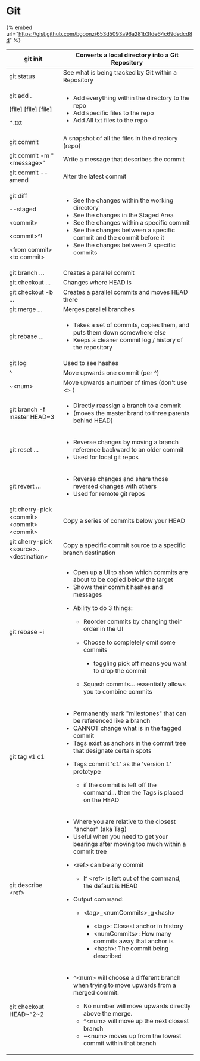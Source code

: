 # Git



{% embed url="https://gist.github.com/bgoonz/653d5093a96a281b3fde64c69dedcd8d" %}

| git init                                                                                                                     | Converts a local directory into a Git Repository                                                                                                                                                                                                                                                                                                                                                                                                                                                                                                                                               |
| ---------------------------------------------------------------------------------------------------------------------------- | ---------------------------------------------------------------------------------------------------------------------------------------------------------------------------------------------------------------------------------------------------------------------------------------------------------------------------------------------------------------------------------------------------------------------------------------------------------------------------------------------------------------------------------------------------------------------------------------------- |
| git status                                                                                                                   | See what is being tracked by Git within a Repository                                                                                                                                                                                                                                                                                                                                                                                                                                                                                                                                           |
| <p>git add .  </p><p>  [file] [file] [file] </p><p>              *.txt </p>                                                  | <ul><li>Add everything within the directory to the repo </li><li>Add specific files to the repo </li><li>Add All txt files to the repo </li></ul>                                                                                                                                                                                                                                                                                                                                                                                                                                              |
| git commit                                                                                                                   | A snapshot of all the files in the directory (repo)                                                                                                                                                                                                                                                                                                                                                                                                                                                                                                                                            |
| git commit -m "\<message>"                                                                                                   | Write a message that describes the commit                                                                                                                                                                                                                                                                                                                                                                                                                                                                                                                                                      |
| git commit --amend                                                                                                           | Alter the latest commit                                                                                                                                                                                                                                                                                                                                                                                                                                                                                                                                                                        |
| <p>git diff  </p><p> --staged </p><p> &#x3C;commit> </p><p> &#x3C;commit>^! </p><p> &#x3C;from commit> &#x3C;to commit> </p> | <ul><li>See the changes within the working directory     </li><li>See the changes in the Staged Area </li><li>See the changes within a specific commit </li><li>See the changes between a specific commit and the commit before it </li><li>See the changes between 2 specific commits </li></ul>                                                                                                                                                                                                                                                                                              |
| git branch …                                                                                                                 | Creates a parallel commit                                                                                                                                                                                                                                                                                                                                                                                                                                                                                                                                                                      |
| git checkout …                                                                                                               | Changes where HEAD is                                                                                                                                                                                                                                                                                                                                                                                                                                                                                                                                                                          |
| git checkout -b …                                                                                                            | Creates a parallel commits and moves HEAD there                                                                                                                                                                                                                                                                                                                                                                                                                                                                                                                                                |
| git merge …                                                                                                                  | Merges parallel branches                                                                                                                                                                                                                                                                                                                                                                                                                                                                                                                                                                       |
| git rebase …                                                                                                                 | <ul><li>Takes a set of commits, copies them, and puts them down somewhere else </li><li>Keeps a cleaner commit log / history of the repository </li></ul>                                                                                                                                                                                                                                                                                                                                                                                                                                      |
| git log                                                                                                                      | Used to see hashes                                                                                                                                                                                                                                                                                                                                                                                                                                                                                                                                                                             |
| ^                                                                                                                            | Move upwards one commit (per ^)                                                                                                                                                                                                                                                                                                                                                                                                                                                                                                                                                                |
| \~\<num>                                                                                                                     | Move upwards a number of times (don't use <> )                                                                                                                                                                                                                                                                                                                                                                                                                                                                                                                                                 |
| git branch -f master HEAD\~3                                                                                                 | <ul><li>Directly reassign a branch to a commit </li><li>(moves the master brand to three parents behind HEAD) </li></ul>                                                                                                                                                                                                                                                                                                                                                                                                                                                                       |
| git reset …                                                                                                                  | <ul><li>Reverse changes by moving a branch reference backward to an older commit </li><li>Used for local git repos </li></ul>                                                                                                                                                                                                                                                                                                                                                                                                                                                                  |
| git revert …                                                                                                                 | <ul><li>Reverse changes and share those reversed changes with others </li><li>Used for remote git repos </li></ul>                                                                                                                                                                                                                                                                                                                                                                                                                                                                             |
| git cherry-pick \<commit> \<commit> \<commit>                                                                                | Copy a series of commits below your HEAD                                                                                                                                                                                                                                                                                                                                                                                                                                                                                                                                                       |
| git cherry-pick \<source>..\<destination>                                                                                    | Copy a specific commit source to a specific branch destination                                                                                                                                                                                                                                                                                                                                                                                                                                                                                                                                 |
| git rebase -i                                                                                                                | <ul><li>Open up a UI to show which commits are about to be copied below the target </li><li>Shows their commit hashes and messages </li><li><p>Ability to do 3 things: </p><ul><li>Reorder commits by changing their order in the UI  </li><li><p>Choose to completely omit some commits </p><ul><li>toggling pick off means you want to drop the commit </li></ul></li><li><p>Squash commits… essentially allows you to combine commits </p><p> </p></li></ul></li></ul>                                                                                                                      |
| git tag v1 c1                                                                                                                | <ul><li>Permanently mark "milestones" that can be referenced like a branch </li><li>CANNOT change what is in the tagged commit </li><li>Tags exist as anchors in the commit tree that designate certain spots </li><li><p>Tags commit 'c1' as the 'version 1' prototype </p><ul><li>if the commit is left off the command… then the Tags is placed on the HEAD </li></ul></li></ul>                                                                                                                                                                                                            |
| git describe \<ref>                                                                                                          | <ul><li>Where you are relative to the closest "anchor" (aka Tag) </li><li>Useful when you need to get your bearings after moving too much within a commit tree </li><li><p>&#x3C;ref> can be any commit </p><ul><li>If &#x3C;ref> is left out of the command, the default is HEAD </li></ul></li><li><p>Output command: </p><ul><li><p>&#x3C;tag>_&#x3C;numCommits>_g&#x3C;hash> </p><ul><li>&#x3C;tag>:  Closest anchor in history </li><li>&#x3C;numCommits>:  How many commits away that anchor is </li><li>&#x3C;hash>:  The commit being described </li></ul><p> </p></li></ul></li></ul> |
| git checkout HEAD\~^2\~2                                                                                                     | <ul><li><p>^&#x3C;num> will choose a different branch when trying to move upwards from a merged commit. </p><ul><li>No number will move upwards directly above the merge. </li><li>^&#x3C;num> will move up the next closest branch </li><li>~&#x3C;num> moves up from the lowest commit within that branch </li></ul></li></ul>                                                                                                                                                                                                                                                               |

